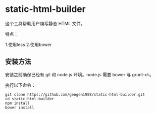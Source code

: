 static-html-builder
===================

这个工具帮助用户编写静态 HTML 文件。

特点：

1.使用less
2.使用bower


安装方法
----

安装之前确保已经有 git 和 node.js 环境。node.js 需要 bower 与 grunt-cli。

执行以下命令：
```
git clone https://github.com/gengen1988/static-html-builder.git
cd static-html-builder
npm install
bower install
```

